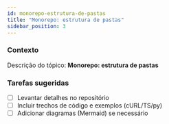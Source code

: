 ```yaml
---
id: monorepo-estrutura-de-pastas
title: "Monorepo: estrutura de pastas"
sidebar_position: 3
---
```


<!-- Conteúdo inicial (stub). Preencha com detalhes do projeto. -->

### Contexto
Descrição do tópico: **Monorepo: estrutura de pastas**

### Tarefas sugeridas
- [ ] Levantar detalhes no repositório
- [ ] Incluir trechos de código e exemplos (cURL/TS/py)
- [ ] Adicionar diagramas (Mermaid) se necessário